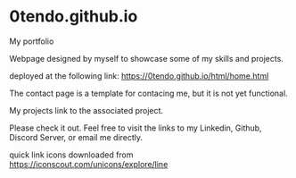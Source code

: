 # 0tendo.github.io
My portfolio


Webpage designed by myself to showcase some of my skills and projects.

deployed at the following link: https://0tendo.github.io/html/home.html

The contact page is a template for contacing me, but it is not yet functional.

My projects link to the associated project.

Please check it out. Feel free to visit the links to my Linkedin, Github, Discord Server, or email me directly.

quick link icons downloaded from https://iconscout.com/unicons/explore/line

